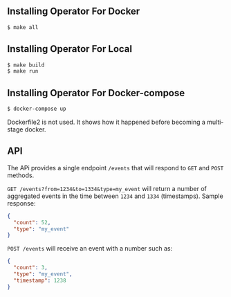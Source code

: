 
## Installing Operator For Docker

```bash
$ make all
```

## Installing Operator For Local

```bash
$ make build
$ make run
```
## Installing Operator For Docker-compose

```bash
$ docker-compose up    
```

Dockerfile2 is not used. It shows how it happened before becoming a multi-stage docker.
 

## API

The APi provides a single endpoint `/events` that will respond to `GET` and `POST` methods.

`GET /events?from=1234&to=1334&type=my_event` will return a number of aggregated events in the time between `1234` and `1334` (timestamps).
Sample response:
```json
{
  "count": 52,
  "type": "my_event"
}
```

`POST /events` will receive an event with a number such as:
```json
{
  "count": 3,
  "type": "my_event",
  "timestamp": 1238
}
```

